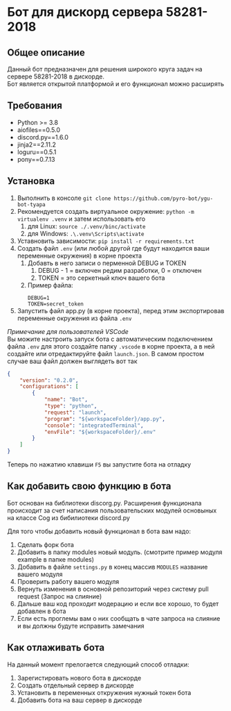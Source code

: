 # Бот для дискорд сервера 58281-2018

## Общее описание

Данный бот предназначен для решения широкого круга задач на сервере 58281-2018 в дискорде.  
Бот является открытой платформой и его функционал можно расширять

## Требования

- Python >= 3.8
- aiofiles==0.5.0
- discord.py==1.6.0
- jinja2==2.11.2
- loguru==0.5.1
- pony==0.7.13

## Установка

1. Выполнить в консоле  `git clone https://github.com/pyro-bot/ygu-bot-tyapa`
2. Рекомендуется создать виртуальное окружение: `python -m virtualenv .venv` и затем использовать его
   1. для Linux: `source ./.venv/binc/activate`
   2. для Windows: `.\.venv\Scripts\activate`
3. Уставновить зависимости: `pip install -r requirements.txt`
4. Создать файл `.env` (или любой другой где будут находится ваши переменные окружения) в корне проекта
   1. Добавть в него записи о перменной DEBUG и TOKEN
      1. DEBUG - 1 = включен редим разработки, 0 = отключен
      2. TOKEN = это серкетный ключ вашего бота
   2. Пример файла: <code language="bash"> <br>DEBUG=1<br>TOKEN=secret_token</code>
5. Запустить файл app.py (в корне проекта), перед этим экспортировав переменные окружения из файла `.env`


*Примечание для пользователей VSCode*  
Вы можите настроить запуск бота с автоматическим подключением файла `.env` для этого создайте папку `.vscode` в корне проекта, а в ней создайте или отредактируйте файл `launch.json`. В самом простом случае ваш файл должен выглядеть вот так
```json
{
    "version": "0.2.0",
    "configurations": [
        {
            "name": "Bot",
            "type": "python",
            "request": "launch",
            "program": "${workspaceFolder}/app.py",
            "console": "integratedTerminal",
            "envFile": "${workspaceFolder}/.env"
        }
    ]
}
```
Теперь по нажатию клавиши `F5` вы запустите бота на отладку


## Как добавить свою функцию в бота

Бот основан на библиотеки discorg.py. Расширения функционала происходит за счет написания пользовательских модулей основыных на классе Cog из бибилиотеки discord.py  

Для того чтобы добавить новый функционал в бота вам надо:

1. Сделать форк бота
2. Добавить в папку modules новый модуль. (смотрите пример модуля example в папке modules)
3. Добавить в файле `settings.py` в конец массив `MODULES` название вашего модуля
4. Проверить работу вашего модуля
5. Вернуть изменения в основной репозиторий через систему pull request (Запрос на слияние)
6. Дальше ваш код проходит модерацию и если все хорошо, то будет добавлен в бота
7. Если есть проглемы вам о них сообщать в чате запроса на слияние и вы должны будуте исправить замечания

## Как отлаживать бота

На данный момент прелогается следующий способ отладки:

1. Зарегистировать нового бота в дискорде
2. Создать отдельный сервер в дискорде
3. Установить в переменных откружения нужный токен бота
4. Добавить бота на ваш сервер в дискорде
